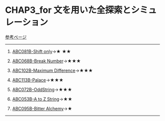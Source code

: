 # CHAP3_for 文を用いた全探索とシミュレーション

[参考ページ](http://bit.ly/39TUZSX)

---

1. [ABC081B-Shift only](https://atcoder.jp/contests/abc081/tasks/abc081_b)→★
★★
1. [ABC068B-Break Number](https://atcoder.jp/contests/abc068/tasks/abc068_b)→★★★
1. [ABC102B-Maximum Difference](https://atcoder.jp/contests/abc102/tasks/abc102_b)→★★★

1. [ABC113B-Palace](https://atcoder.jp/contests/abc113/tasks/abc113_b)→★★★

1. [ABC072B-OddString](https://atcoder.jp/contests/abc072/tasks/abc072_b)→★★★

1. [ABC053B-A to Z String](https://atcoder.jp/contests/abc053/tasks/abc053_b)→★★

1. [ABC095B-Bitter Alchemy](https://atcoder.jp/contests/abc095/tasks/abc095_b)→★

---